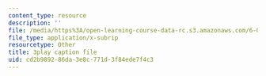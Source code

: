 ```yaml
---
content_type: resource
description: ''
file: /media/https%3A/open-learning-course-data-rc.s3.amazonaws.com/6-004-computation-structures-spring-2017/cd2b989286da3e8c771d3f84ede7f4c3_q38KAGAKORk.srt
file_type: application/x-subrip
resourcetype: Other
title: 3play caption file
uid: cd2b9892-86da-3e8c-771d-3f84ede7f4c3
---
```

